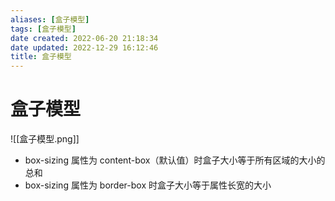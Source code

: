 ```yaml
---
aliases: [盒子模型]
tags: [盒子模型]
date created: 2022-06-20 21:18:34
date updated: 2022-12-29 16:12:46
title: 盒子模型
---
```


# 盒子模型

![[盒子模型.png]]

- box-sizing 属性为 content-box（默认值）时盒子大小等于所有区域的大小的总和
- box-sizing 属性为 border-box 时盒子大小等于属性长宽的大小
